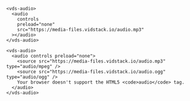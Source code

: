 <script>
import Docs from './_Docs.md';
</script>

<Docs>

```html:copy:slot=usage
<vds-audio>
  <audio
    controls
    preload="none"
    src="https://media-files.vidstack.io/audio.mp3"
  ></audio>
</vds-audio>
```

```html:copy:slot=multiple-sources
<vds-audio>
  <audio controls preload="none">
    <source src="https://media-files.vidstack.io/audio.mp3" type="audio/mpeg" />
    <source src="https://media-files.vidstack.io/audio.ogg" type="audio/ogg" />
    Your browser doesn't support the HTML5 <code>audio</code> tag.
  </audio>
</vds-audio>
```

</Docs>
